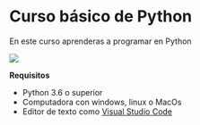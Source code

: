 # Curso básico de Python

En este curso aprenderas a programar en Python

![](https://github.com/RafaelMorMar/Curso-basico-python-/blob/main/imagenes/Python-logo.png])

**Requisitos**

* Python 3.6 o superior
* Computadora con windows, linux o MacOs
* Editor de texto como [Visual Studio Code](https://code.visualstudio.com/)

